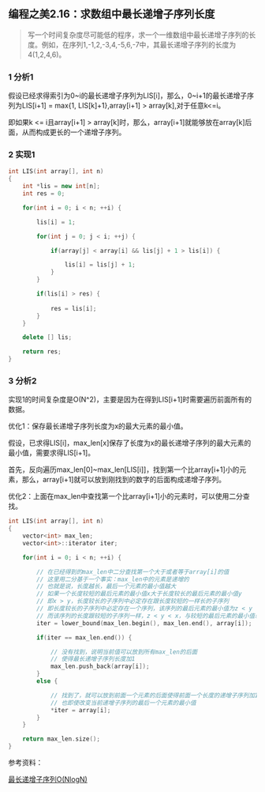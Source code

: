 ## 编程之美2.16：求数组中最长递增子序列长度

> 写一个时间复杂度尽可能低的程序，求一个一维数组中最长递增子序列的长度。例如，在序列1,-1,2,-3,4,-5,6,-7中，其最长递增子序列的长度为4(1,2,4,6)。

### 1 分析1

假设已经求得索引为0~i的最长递增子序列为LIS[i]，那么，0~i+1的最长递增子序列为LIS[i+1] = max{1, LIS[k]+1},array[i+1] > array[k],对于任意k<=i。

即如果k <= i且array[i+1] > array[k]时，那么，array[i+1]就能够放在array[k]后面，从而构成更长的一个递增子序列。

### 2 实现1

``` C++
int LIS(int array[], int n)
{
	int *lis = new int[n];
	int res = 0;

	for(int i = 0; i < n; ++i) {

		lis[i] = 1;

		for(int j = 0; j < i; ++j) {

			if(array[j] < array[i] && lis[j] + 1 > lis[i]) {

				lis[i] = lis[j] + 1;
			}
		}

		if(lis[i] > res) {
			
			res = lis[i];
		}
	}

	delete [] lis;

	return res;
}
```

### 3 分析2

实现1的时间复杂度是O(N^2)，主要是因为在得到LIS[i+1]时需要遍历前面所有的数据。

优化1：保存最长递增子序列长度为x的最大元素的最小值。

假设，已求得LIS[i]，max_len[x]保存了长度为x的最长递增子序列的最大元素的最小值，需要求得LIS[i+1]。

首先，反向遍历max_len[0]~max_len[LIS[i]]，找到第一个比array[i+1]小的元素，那么，array[i+1]就可以放到刚找到的数字的后面构成递增子序列。

优化2：上面在max_len中查找第一个比array[i+1]小的元素时，可以使用二分查找。

``` C++
int LIS(int array[], int n)
{
	vector<int> max_len;
	vector<int>::iterator iter;

	for(int i = 0; i < n; ++i) {

		// 在已经得到的max_len中二分查找第一个大于或者等于array[i]的值
		// 这里用二分基于一个事实：max_len中的元素是递增的
		// 也就是说，长度越长，最后一个元素的最小值越大
		// 如果一个长度较短的最后元素的最小值x大于长度较长的最后元素的最小值y
		// 即x > y，长度较长的子序列中必定存在跟长度较短的一样长的子序列
		// 即长度较长的子序列中必定存在一个序列，该序列的最后元素的最小值为z < y
		// 而该序列的长度跟较短的子序列一样，z < y < x，与较短的最后元素的最小值矛盾
		iter = lower_bound(max_len.begin(), max_len.end(), array[i]);

		if(iter == max_len.end()) {

			// 没有找到，说明当前值可以放到所有max_len的后面
			// 使得最长递增子序列长度加1
			max_len.push_back(array[i]);
		}
		else {

			// 找到了，就可以放到前面一个元素的后面使得前面一个长度的递增子序列加1
			// 也即使改变当前递增子序列的最后一个元素的最小值
			*iter = array[i];
		}
	}

	return max_len.size();
}
```

参考资料：

[最长递增子序列O(NlogN)](http://chhaj5236.blog.163.com/blog/static/1128810812013332417789/)
